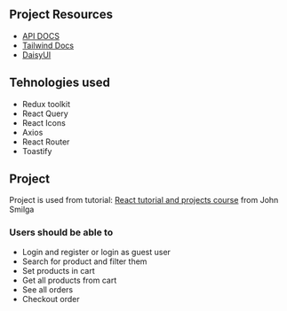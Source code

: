 ## Project Resources

- [API DOCS](https://documenter.getpostman.com/view/18152321/2s9Xy5KpTi)
- [Tailwind Docs](https://tailwindcss.com/docs/guides/vite)
- [DaisyUI](https://daisyui.com/)

## Tehnologies used

- Redux toolkit
- React Query
- React Icons
- Axios
- React Router
- Toastify

## Project

Project is used from tutorial: [React tutorial and projects course](https://www.udemy.com/course/react-tutorial-and-projects-course/) from John Smilga

### Users should be able to

- Login and register or login as guest user
- Search for product and filter them
- Set products in cart
- Get all products from cart
- See all orders
- Checkout order
